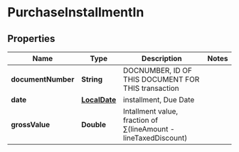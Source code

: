 
# PurchaseInstallmentIn

## Properties
Name | Type | Description | Notes
------------ | ------------- | ------------- | -------------
**documentNumber** | **String** | DOCNUMBER, ID OF THIS DOCUMENT FOR THIS transaction | 
**date** | [**LocalDate**](LocalDate.md) | installment, Due Date | 
**grossValue** | **Double** | Intallment value, fraction of  ∑(lineAmount - lineTaxedDiscount) | 



